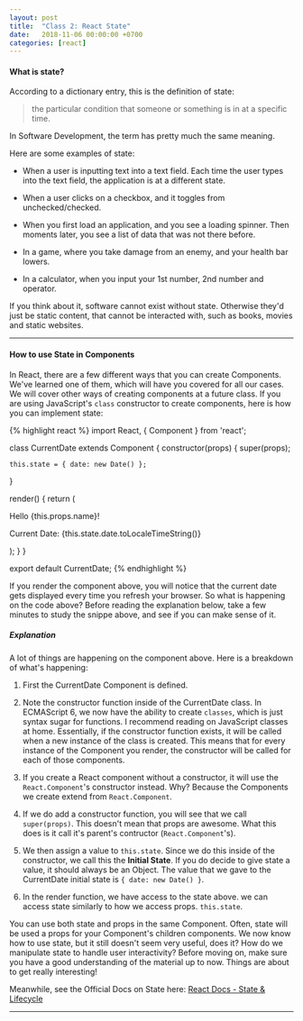 ```yaml
---
layout: post
title:  "Class 2: React State"
date:   2018-11-06 00:00:00 +0700
categories: [react]
---
```


#### What is state?

According to a dictionary entry, this is the definition of state:

> the particular condition that someone or something is in at a specific time.

In Software Development, the term has pretty much the same meaning.

Here are some examples of state:

- When a user is inputting text into a text field. Each time the user types into the text field, the application is at a different state.

- When a user clicks on a checkbox, and it toggles from unchecked/checked.

- When you first load an application, and you see a loading spinner. Then moments later, you see a list of data that was not there before.

- In a game, where you take damage from an enemy, and your health bar lowers.

- In a calculator, when you input your 1st number, 2nd number and operator.

If you think about it, software cannot exist without state. Otherwise they'd just be static content, that cannot be interacted with, such as books, movies and static websites.

---

#### How to use State in Components

In React, there are a few different ways that you can create Components. We've learned one of them, which will have you covered for all our cases. We will cover other ways of creating components at a future class.
If you are using JavaScript's `class` constructor to create components, here is how you can implement state:

{% highlight react %}
import React, { Component } from 'react';

class CurrentDate extends Component {
  constructor(props) {
    super(props);

    this.state = { date: new Date() };
  }

  render() {
    return (
      <div>
        <p>Hello {this.props.name}!</p>
        <p>Current Date: {this.state.date.toLocaleTimeString()}</p>
      </div>
    );
  }
}

export default CurrentDate;
{% endhighlight %}

If you render the component above, you will notice that the current date gets displayed every time you refresh your browser. So what is happening on the code above?
Before reading the explanation below, take a few minutes to study the snippe above, and see if you can make sense of it.

##### Explanation

A lot of things are happening on the component above. Here is a breakdown of what's happening:

1. First the CurrentDate Component is defined.

1. Note the constructor function inside of the CurrentDate class. In ECMAScript 6, we now have the ability to create `classes`, which is just syntax sugar for functions. I recommend reading on JavaScript classes at home. Essentially, if the constructor function exists, it will be called when a new instance of the class is created. This means that for every instance of the Component you render, the constructor will be called for each of those components.

1. If you create a React component without a constructor, it will use the `React.Component`'s constructor instead. Why? Because the Components we create extend from `React.Component`.

1. If we do add a constructor function, you will see that we call `super(props)`. This doesn't mean that props are awesome. What this does is it call it's parent's contructor (`React.Component`'s).

1. We then assign a value to `this.state`. Since we do this inside of the constructor, we call this the **Initial State**.  If you do decide to give state a value, it should always be an Object. The value that we gave to the CurrentDate initial state is `{ date: new Date() }`.

1. In the render function, we have access to the state above. we can access state similarly to how we access props. `this.state`.

You can use both state and props in the same Component. Often, state will be used a props for your Component's children components. We now know how to use state, but it still doesn't seem very useful, does it? How do we manipulate state to handle user interactivity? Before moving on, make sure you have a good understanding of the material up to now. Things are about to get really interesting!

Meanwhile, see the Official Docs on State here:
[React Docs - State & Lifecycle](https://reactjs.org/docs/state-and-lifecycle.html)

---
